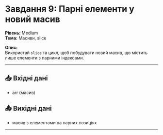 # Завдання 9: Парні елементи у новий масив
**Рівень:** Medium  
**Тема:** Масиви, slice  

**Опис:**  
Використай `slice` та цикл, щоб побудувати новий масив, що містить лише елементи з парними індексами.  

---
## 📥 Вхідні дані
- arr (масив)

## 📤 Вихідні дані
- масив з елементами на парних позиціях

---